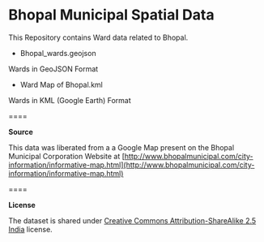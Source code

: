 Bhopal Municipal Spatial Data
====

This Repository contains Ward data related to Bhopal.

* Bhopal_wards.geojson

Wards in GeoJSON Format

* Ward Map of Bhopal.kml

Wards in KML (Google Earth) Format

====

**Source**

This data was liberated from a a Google Map  present on the Bhopal Municipal Corporation Website at [http://www.bhopalmunicipal.com/city-information/informative-map.html](http://www.bhopalmunicipal.com/city-information/informative-map.html)

====

**License**

The dataset is shared under [Creative Commons Attribution-ShareAlike 2.5 India](http://creativecommons.org/licenses/by-sa/2.5/in/) license.
